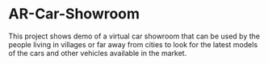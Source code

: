 # AR-Car-Showroom
This project shows demo of a virtual car showroom that can be used by the people living in villages or far away from cities to look for the latest models of the cars and other vehicles available in the market.
